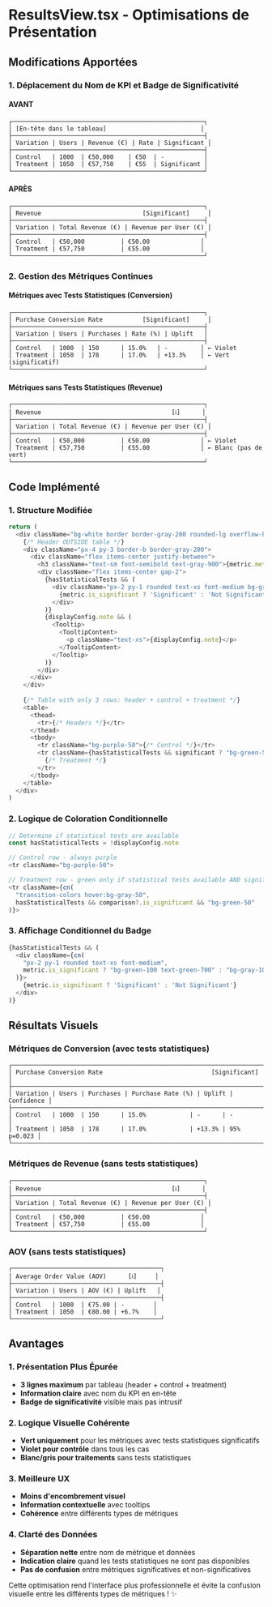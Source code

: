 # ResultsView.tsx - Optimisations de Présentation

## Modifications Apportées

### 1. **Déplacement du Nom de KPI et Badge de Significativité**

#### **AVANT**
```
┌─────────────────────────────────────────────────────┐
│ [En-tête dans le tableau]                          │
├─────────────────────────────────────────────────────┤
│ Variation | Users | Revenue (€) | Rate | Significant │
├─────────────────────────────────────────────────────┤
│ Control   | 1000  | €50,000    | €50  | -           │
│ Treatment | 1050  | €57,750    | €55  | Significant │
└─────────────────────────────────────────────────────┘
```

#### **APRÈS**
```
┌─────────────────────────────────────────────────────┐
│ Revenue                            [Significant]     │
├─────────────────────────────────────────────────────┤
│ Variation | Total Revenue (€) | Revenue per User (€) │
├─────────────────────────────────────────────────────┤
│ Control   | €50,000          | €50.00              │
│ Treatment | €57,750          | €55.00              │
└─────────────────────────────────────────────────────┘
```

### 2. **Gestion des Métriques Continues**

#### **Métriques avec Tests Statistiques (Conversion)**
```
┌─────────────────────────────────────────────────────┐
│ Purchase Conversion Rate           [Significant]     │
├─────────────────────────────────────────────────────┤
│ Variation | Users | Purchases | Rate (%) | Uplift   │
├─────────────────────────────────────────────────────┤
│ Control   | 1000  | 150      | 15.0%   | -         │ ← Violet
│ Treatment | 1050  | 178      | 17.0%   | +13.3%    │ ← Vert (significatif)
└─────────────────────────────────────────────────────┘
```

#### **Métriques sans Tests Statistiques (Revenue)**
```
┌─────────────────────────────────────────────────────┐
│ Revenue                                    [ℹ️]      │
├─────────────────────────────────────────────────────┤
│ Variation | Total Revenue (€) | Revenue per User (€) │
├─────────────────────────────────────────────────────┤
│ Control   | €50,000          | €50.00              │ ← Violet
│ Treatment | €57,750          | €55.00              │ ← Blanc (pas de vert)
└─────────────────────────────────────────────────────┘
```

## Code Implémenté

### **1. Structure Modifiée**

```typescript
return (
  <div className="bg-white border border-gray-200 rounded-lg overflow-hidden">
    {/* Header OUTSIDE table */}
    <div className="px-4 py-3 border-b border-gray-200">
      <div className="flex items-center justify-between">
        <h3 className="text-sm font-semibold text-gray-900">{metric.metric_name}</h3>
        <div className="flex items-center gap-2">
          {hasStatisticalTests && (
            <div className="px-2 py-1 rounded text-xs font-medium bg-green-100 text-green-700">
              {metric.is_significant ? 'Significant' : 'Not Significant'}
            </div>
          )}
          {displayConfig.note && (
            <Tooltip>
              <TooltipContent>
                <p className="text-xs">{displayConfig.note}</p>
              </TooltipContent>
            </Tooltip>
          )}
        </div>
      </div>
    </div>
    
    {/* Table with only 3 rows: header + control + treatment */}
    <table>
      <thead>
        <tr>{/* Headers */}</tr>
      </thead>
      <tbody>
        <tr className="bg-purple-50">{/* Control */}</tr>
        <tr className={hasStatisticalTests && significant ? "bg-green-50" : "hover:bg-gray-50"}>
          {/* Treatment */}
        </tr>
      </tbody>
    </table>
  </div>
)
```

### **2. Logique de Coloration Conditionnelle**

```typescript
// Determine if statistical tests are available
const hasStatisticalTests = !displayConfig.note

// Control row - always purple
<tr className="bg-purple-50">

// Treatment row - green only if statistical tests available AND significant
<tr className={cn(
  "transition-colors hover:bg-gray-50",
  hasStatisticalTests && comparison?.is_significant && "bg-green-50"
)}>
```

### **3. Affichage Conditionnel du Badge**

```typescript
{hasStatisticalTests && (
  <div className={cn(
    "px-2 py-1 rounded text-xs font-medium",
    metric.is_significant ? "bg-green-100 text-green-700" : "bg-gray-100 text-gray-600"
  )}>
    {metric.is_significant ? 'Significant' : 'Not Significant'}
  </div>
)}
```

## Résultats Visuels

### **Métriques de Conversion (avec tests statistiques)**
```
┌─────────────────────────────────────────────────────────────────────────┐
│ Purchase Conversion Rate                              [Significant]      │
├─────────────────────────────────────────────────────────────────────────┤
│ Variation | Users | Purchases | Purchase Rate (%) | Uplift | Confidence │
├─────────────────────────────────────────────────────────────────────────┤
│ Control   | 1000  | 150      | 15.0%            | -      | -           │
│ Treatment | 1050  | 178      | 17.0%            | +13.3% | 95% p=0.023 │
└─────────────────────────────────────────────────────────────────────────┘
```

### **Métriques de Revenue (sans tests statistiques)**
```
┌─────────────────────────────────────────────────────┐
│ Revenue                                    [ℹ️]      │
├─────────────────────────────────────────────────────┤
│ Variation | Total Revenue (€) | Revenue per User (€) │
├─────────────────────────────────────────────────────┤
│ Control   | €50,000          | €50.00              │
│ Treatment | €57,750          | €55.00              │
└─────────────────────────────────────────────────────┘
```

### **AOV (sans tests statistiques)**
```
┌─────────────────────────────────────────┐
│ Average Order Value (AOV)      [ℹ️]     │
├─────────────────────────────────────────┤
│ Variation | Users | AOV (€) | Uplift   │
├─────────────────────────────────────────┤
│ Control   | 1000  | €75.00 | -        │
│ Treatment | 1050  | €80.00 | +6.7%    │
└─────────────────────────────────────────┘
```

## Avantages

### **1. Présentation Plus Épurée**
- **3 lignes maximum** par tableau (header + control + treatment)
- **Information claire** avec nom du KPI en en-tête
- **Badge de significativité** visible mais pas intrusif

### **2. Logique Visuelle Cohérente**
- **Vert uniquement** pour les métriques avec tests statistiques significatifs
- **Violet pour contrôle** dans tous les cas
- **Blanc/gris pour traitements** sans tests statistiques

### **3. Meilleure UX**
- **Moins d'encombrement visuel**
- **Information contextuelle** avec tooltips
- **Cohérence** entre différents types de métriques

### **4. Clarté des Données**
- **Séparation nette** entre nom de métrique et données
- **Indication claire** quand les tests statistiques ne sont pas disponibles
- **Pas de confusion** entre métriques significatives et non-significatives

Cette optimisation rend l'interface plus professionnelle et évite la confusion visuelle entre les différents types de métriques ! ✨
